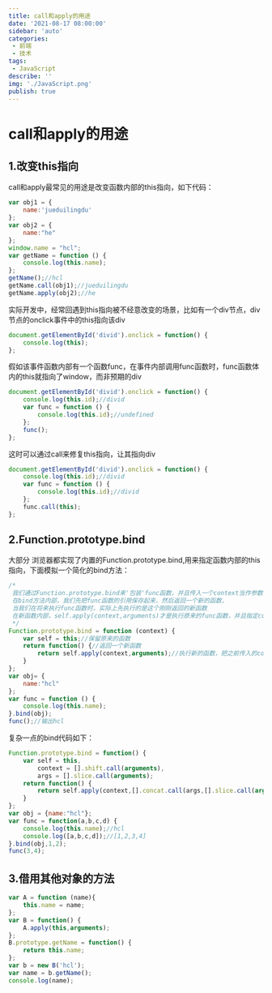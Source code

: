 ```yaml
---
title: call和apply的用途
date: '2021-08-17 08:00:00'
sidebar: 'auto'
categories:
 - 前端
 - 技术
tags:
 - JavaScript
describe: ''
img: './JavaScript.png'
publish: true
---
```

# call和apply的用途
## 1.改变this指向
call和apply最常见的用途是改变函数内部的this指向，如下代码：
```javascript
var obj1 = {
	name:'jueduilingdu'
};
var obj2 = {
	name:"he"
};
window.name = "hcl";
var getName = function () {
	console.log(this.name);
};
getName();//hcl
getName.call(obj1);//jueduilingdu
getName.apply(obj2);//he
```
实际开发中，经常回遇到this指向被不经意改变的场景，比如有一个div节点，div节点的onclick事件中的this指向该div
```javascript
document.getElementById('divid').onclick = function() {
	console.log(this);
};
```
假如该事件函数内部有一个函数func，在事件内部调用func函数时，func函数体内的this就指向了window，而非预期的div
```javascript
document.getElementById('divid').onclick = function() {
	console.log(this.id);//divid
	var func = function () {
		console.log(this.id);//undefined
	};
	func();
};
```
这时可以通过call来修复this指向，让其指向div
```javascript
document.getElementById('divid').onclick = function() {
	console.log(this.id);//divid
	var func = function () {
		console.log(this.id);//divid
	};
	func.call(this);
};
```
## 2.Function.prototype.bind
大部分 浏览器都实现了内置的Function.prototype.bind,用来指定函数内部的this指向，下面模拟一个简化的bind方法：
```javascript
/* 
 我们通过Function.prototype.bind来'包装'func函数，并且传入一个context当作参数，这个context对象就是我们要想修正的this对象；
 在bind方法内部，我们先把func函数的引用保存起来，然后返回一个新的函数，
 当我们在将来执行func函数时，实际上先执行的是这个刚刚返回的新函数
 在新函数内部，self.apply(context,arguments)才是执行原来的func函数，并且指定context对象为func函数体内的this；
 */
Function.prototype.bind = function (context) {
	var self = this;//保留原来的函数
	return function() {//返回一个新函数
		return self.apply(context,arguments);//执行新的函数，把之前传入的context当作新函数体的this
	}
};
var obj= {
	name:"hcl"
};
var func = function () {
	console.log(this.name);
}.bind(obj);
func();//输出hcl
```
复杂一点的bind代码如下：
```javascript
Function.prototype.bind = function() {
	var self = this,
		context = [].shift.call(arguments),
		args = [].slice.call(arguments);
	return function() {
		return self.apply(context,[].concat.call(args,[].slice.call(arguments)));
	}
};
var obj = {name:"hcl"};
var func = function(a,b,c,d) {
	console.log(this.name);//hcl
	console.log([a,b,c,d]);//[1,2,3,4]
}.bind(obj,1,2);
func(3,4);
```
## 3.借用其他对象的方法

```javascript
var A = function (name){
	this.name = name;
};
var B = function() {
	A.apply(this,arguments);
};
B.prototype.getName = function() {
	return this.name;
};
var b = new B('hcl');
var name = b.getName();
console.log(name);
```
